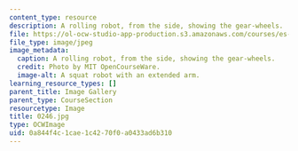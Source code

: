 ```yaml
---
content_type: resource
description: A rolling robot, from the side, showing the gear-wheels.
file: https://ol-ocw-studio-app-production.s3.amazonaws.com/courses/es-293-lego-robotics-spring-2007/0a844f4c1cae1c4270f0a0433ad6b310_0246.jpg
file_type: image/jpeg
image_metadata:
  caption: A rolling robot, from the side, showing the gear-wheels.
  credit: Photo by MIT OpenCourseWare.
  image-alt: A squat robot with an extended arm.
learning_resource_types: []
parent_title: Image Gallery
parent_type: CourseSection
resourcetype: Image
title: 0246.jpg
type: OCWImage
uid: 0a844f4c-1cae-1c42-70f0-a0433ad6b310
---
```

